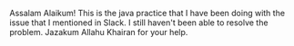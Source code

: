 Assalam Alaikum! 
This is the java practice that I have been doing with the issue that I mentioned in Slack. I still haven't been able to resolve the problem.
Jazakum Allahu Khairan for your help.
